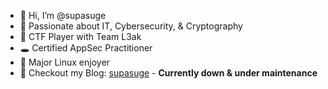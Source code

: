 - 👋 Hi, I’m @supasuge
- 👀 Passionate about IT, Cybersecurity, & Cryptography
- 🎌 CTF Player with Team L3ak
- 🕳️ Certified AppSec Practitioner
- 🐧 Major Linux enjoyer
- 📝 Checkout my Blog: [supasuge](https://supasuge.github.io) - **Currently down & under maintenance**

<!---
supasuge/supasuge is a ✨ special ✨ repository because its `README.md` (this file) appears on your GitHub profile.
You can click the Preview link to take a look at your changes.
--->
